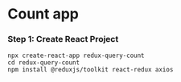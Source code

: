 # Count app

### Step 1: Create React Project

```
npx create-react-app redux-query-count
cd redux-query-count
npm install @reduxjs/toolkit react-redux axios
```
